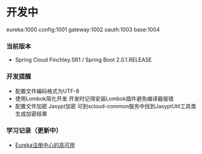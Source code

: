 # 开发中
eureka:1000
config:1001
gateway:1002
oauth:1003
base:1004

### 当前版本
- Spring Cloud Finchley.SR1 / Spring Boot 2.0.1.RELEASE
### 开发提醒
- 配置文件编码格式为UTF-8
- 使用Lombok简化开发 开发时记得安装Lombok插件避免编译器报错
- 配置文件加密 Jasypt加密 可到xcloud-common服务中找到JasyptUtil工具类生成加密结果
### 学习记录（更新中）
- [Eureka注册中心的高可用](https://github.com/Exrick/x-cloud/wiki/Eureka%E6%B3%A8%E5%86%8C%E4%B8%AD%E5%BF%83%E7%9A%84%E9%AB%98%E5%8F%AF%E7%94%A8)
